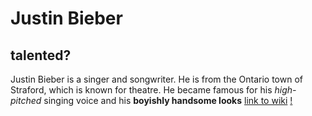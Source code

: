 # Justin Bieber
## talented? 
Justin Bieber is a singer and songwriter. He is from the Ontario town of Straford, which is known for theatre. He became famous for his _high-pitched_ singing voice and his **boyishly handsome looks** 
[link to wiki](https://en.wikipedia.org/wiki/Justin_Bieber)
[!](https://en.wikipedia.org/wiki/Justin_Bieber#/media/File:Justin_Bieber_in_2015.jpg)
